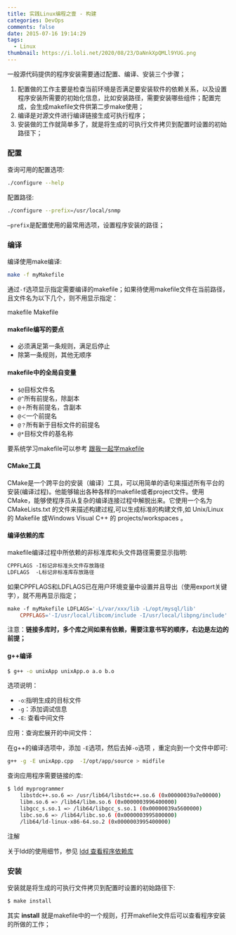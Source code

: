 ```yaml
---
title: 实践Linux编程之壹 - 构建
categories: DevOps
comments: false
date: 2015-07-16 19:14:29
tags:
  - Linux
thumbnail: https://i.loli.net/2020/08/23/DaNnkXpQMLl9YUG.png
---
```


一般源代码提供的程序安装需要通过配置、编译、安装三个步骤；

1. 配置做的工作主要是检查当前环境是否满足要安装软件的依赖关系，以及设置程序安装所需要的初始化信息，比如安装路径，需要安装哪些组件；配置完成，会生成makefile文件供第二步make使用；
2. 编译是对源文件进行编译链接生成可执行程序；
3. 安装做的工作就简单多了，就是将生成的可执行文件拷贝到配置时设置的初始路径下；

<!--more-->

### 配置

查询可用的配置选项:

```bash
./configure --help
```

配置路径:

```bash
./configure --prefix=/usr/local/snmp
```

`–prefix`是配置使用的最常用选项，设置程序安装的路径；

### 编译

编译使用make编译:

```bash
make -f myMakefile
```

通过`-f`选项显示指定需要编译的makefile；如果待使用makefile文件在当前路径，且文件名为以下几个，则不用显示指定：

makefile Makefile

#### makefile编写的要点

- 必须满足第一条规则，满足后停止
- 除第一条规则，其他无顺序

#### makefile中的全局自变量

- `$@`目标文件名
- `@^`所有前提名，除副本
- `@＋`所有前提名，含副本
- `@＜`一个前提名
- `@？`所有新于目标文件的前提名
- `@*`目标文件的基名称

要系统学习makefile可以参考 [跟我一起学makefile](http://scc.qibebt.cas.cn/docs/linux/base/%B8%FA%CE%D2%D2%BB%C6%F0%D0%B4Makefile-%B3%C2%F0%A9.pdf)



#### CMake工具

CMake是一个跨平台的安装（编译）工具，可以用简单的语句来描述所有平台的安装(编译过程)。他能够输出各种各样的makefile或者project文件。使用CMake，能够使程序员从复杂的编译连接过程中解脱出来。它使用一个名为 CMakeLists.txt 的文件来描述构建过程,可以生成标准的构建文件,如 Unix/Linux 的 Makefile 或Windows Visual C++ 的 projects/workspaces 。

 

#### 编译依赖的库

makefile编译过程中所依赖的非标准库和头文件路径需要显示指明:

```reStructuredText
CPPFLAGS -I标记非标准头文件存放路径
LDFLAGS  -L标记非标准库存放路径
```

如果CPPFLAGS和LDFLAGS已在用户环境变量中设置并且导出（使用export关键字），就不用再显示指定；

```makefile
make -f myMakefile LDFLAGS='-L/var/xxx/lib -L/opt/mysql/lib'
    CPPFLAGS='-I/usr/local/libcom/include -I/usr/local/libpng/include'
```

注意：**链接多库时，多个库之间如果有依赖，需要注意书写的顺序，右边是左边的前提；**

#### g++编译

```bash
$ g++ -o unixApp unixApp.o a.o b.o
```

选项说明：

- `-o`:指明生成的目标文件
- `-g`：添加调试信息
- `-E`: 查看中间文件

应用：查询宏展开的中间文件：

在g++的编译选项中，添加 `-E`选项，然后去掉`-o`选项 ，重定向到一个文件中即可:

```bash
g++ -g -E unixApp.cpp  -I/opt/app/source > midfile
```

查询应用程序需要链接的库:

```bash
$ ldd myprogrammer
    libstdc++.so.6 => /usr/lib64/libstdc++.so.6 (0x00000039a7e00000)
    libm.so.6 => /lib64/libm.so.6 (0x0000003996400000)
    libgcc_s.so.1 => /lib64/libgcc_s.so.1 (0x00000039a5600000)
    libc.so.6 => /lib64/libc.so.6 (0x0000003995800000)
    /lib64/ld-linux-x86-64.so.2 (0x0000003995400000)
```

注解

关于ldd的使用细节，参见 [ldd 查看程序依赖库](https://linuxtools-rst.readthedocs.io/zh_CN/latest/tool/ldd.html#ldd)

### 安装

安装就是将生成的可执行文件拷贝到配置时设置的初始路径下:

```bash
$ make install
```

其实 **install** 就是makefile中的一个规则，打开makefile文件后可以查看程序安装的所做的工作；

